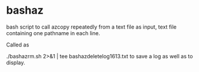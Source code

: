 # bashaz
bash script to call azcopy repeatedly from a text file as input,
text file containing one pathname in each line.

Called as

./bashazrm.sh 2>&1 | tee bashazdeletelog1613.txt
to save a log as well as to display.
